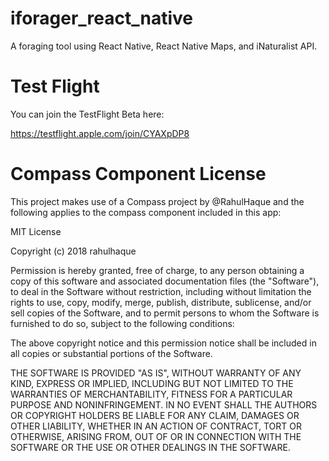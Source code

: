 # iforager_react_native
A foraging tool using React Native, React Native Maps, and iNaturalist API.

# Test Flight
You can join the TestFlight Beta here: 

https://testflight.apple.com/join/CYAXpDP8

# Compass Component License
This project makes use of a Compass project by @RahulHaque and the following applies to the compass component included in this app:

MIT License

Copyright (c) 2018 rahulhaque

Permission is hereby granted, free of charge, to any person obtaining a copy
of this software and associated documentation files (the "Software"), to deal
in the Software without restriction, including without limitation the rights
to use, copy, modify, merge, publish, distribute, sublicense, and/or sell
copies of the Software, and to permit persons to whom the Software is
furnished to do so, subject to the following conditions:

The above copyright notice and this permission notice shall be included in all
copies or substantial portions of the Software.

THE SOFTWARE IS PROVIDED "AS IS", WITHOUT WARRANTY OF ANY KIND, EXPRESS OR
IMPLIED, INCLUDING BUT NOT LIMITED TO THE WARRANTIES OF MERCHANTABILITY,
FITNESS FOR A PARTICULAR PURPOSE AND NONINFRINGEMENT. IN NO EVENT SHALL THE
AUTHORS OR COPYRIGHT HOLDERS BE LIABLE FOR ANY CLAIM, DAMAGES OR OTHER
LIABILITY, WHETHER IN AN ACTION OF CONTRACT, TORT OR OTHERWISE, ARISING FROM,
OUT OF OR IN CONNECTION WITH THE SOFTWARE OR THE USE OR OTHER DEALINGS IN THE
SOFTWARE.
